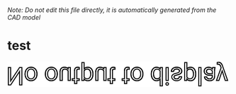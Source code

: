 ###### Note: Do not edit this file directly, it is automatically generated from the CAD model

# test

![](/project.svg)



 

